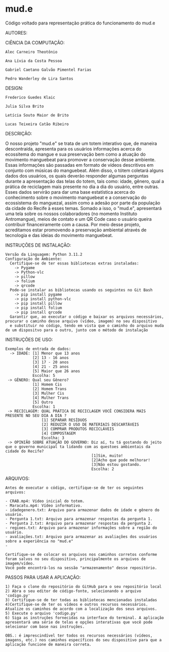 # mud.e
Código voltado para representação prática do funcionamento do mud.e

AUTORES:

  CIÊNCIA DA COMPUTAÇÃO:

    Alec Carneiro Theotônio

    Ana Lívia da Costa Pessoa

    Gabriel Caetano Galvão Pimentel Farias

    Pedro Wanderley de Lira Santos

  DESIGN:

    Frederico Guedes Klaic

    Julia Silva Brito

    Letícia Souto Maior de Brito

    Lucas Teixeira Catão Ribeiro

 DESCRIÇÃO:

   O nosso projeto "mud.e" se trata de um totem interativo que, de maneira descontraída, apresenta para os usuários informações acerca do ecossitema do mangue e sua preservação bem como 
a atuação do movimento manguebeat para promover a conservação desse ambiente. Essas informações são passadas em formato de vídeos descritivos em conjunto com músicas do manguebeat. Além disso,
o tótem coletará alguns dados dos usuários, os quais deverão responder algumas perguntas durante a apresentação das telas do totem, tais como: idade, gênero, qual a prática de reciclagem mais 
presente no dia a dia do usuário, entre outras. Esses dados servirão para dar uma base estatística acerca do conhecimento sobre o movimento manguebeat e a conservação do ecossistema do manguezal, 
assim como a adesão por parte da população da cidade do Recife à esses temas. Somado a isso, o "mud.e", apresentará uma tela sobre os nossos colaboradores (no momento Instituto Antromangue), 
meios de contato e um QR Code caso o usuário queira contribuir financeiramente com a causa. Por meio desse projeto, acreditamos estar promovendo a preservação ambiental através de tecnologia 
e das ideias do movimento manguebeat.

INSTRUÇÕES DE INSTALAÇÃO:

    Versão da Linguagem: Python 3.11.2
    Configuração de Ambiente:
      Certifique-se de ter essas bibliotecas extras instaladas:
        -> Pygame
        -> Python-vlc
        -> pillow
        -> folium
        -> qrcode
      Pode-se instalar as bibliotecas usando os seguintes no Git Bash
        -> pip install pygame
        -> pip install python-vlc
        -> pip install pillow
        -> pip install folium
        -> pip install qrcode
      Garantir que, ao executar o código e baixar os arquivos necessários, procurar o caminho desse arquivo (vídeo, imagem) no seu dispositivo 
      e substituir no código, tendo em vista que o caminho do arquivo muda de um dispositvo para o outro, junto com o método de instalação
     
INSTRUÇÕES DE USO:

    Exemplos de entrada de dados:
      -> IDADE: [1] Menor que 13 anos
                [2] 13 - 16 anos
                [3] 17 - 20 anos
                [4] 21 - 25 anos 
                [5] Maior que 26 anos
                Escolha: 5
     -> GÊNERO: Qual seu Gênero?
                [1] Homem Cis
                [2] Homem Trans
                [3] Mulher Cis
                [4] Mulher Trans
                [5] Outro
                Escolha: 1
     -> RECICLAGEM: QUAL PRÁTICA DE RECICLAGEM VOCÊ CONSIDERA MAIS PRESENTE NO SEU DIA A DIA ? 
                    [1] SEPARAR RESÍDUOS
                    [2] REDUZIR O USO DE MATERIAIS DESCARTÁVEIS
                    [3] COMPRAR PRODUTOS RECICLÁVEIS
                    [4] COMPOSTAGEM
                    Escolha: 3
     -> OPINIÃO SOBRE ATUAÇÃO DO GOVERNO: Diz aí, tu tá gostando do jeito que o governo municipal ta lidando com as questoes ambientais da cidade do Recife?  
                                          [1]Sim, muito!
                                          [2]Acho que pode melhorar!
                                          [3]Não estou gostando.
                                          Escolha: 2


ARQUIVOS:

    Antes de executar o código, certifique-se de ter os seguintes arquivos:

    - CRAB.mp4: Vídeo inicial do totem.
    - Maracatu.mp4: Vídeo informativo.
    - idadegenero.txt: Arquivo para armazenar dados de idade e gênero do usuário.
    - Pergunta 1.txt: Arquivo para armazenar respostas da pergunta 1.
    - Pergunta 2.txt: Arquivo para armazenar respostas da pergunta 2.
    - regioes.txt: Arquivo para armazenar informações sobre a região do usuário.
    - avaliações.txt: Arquivo para armazenar as avaliações dos usuários sobre a experiência no "mud.e"
    -

    Certifique-se de colocar os arquivos nos caminhos corretos conforme foram salvos no seu dispositivo, principalmente os arquivos de imagem/vídeo.
    Você pode encontrá-los na sessão "armazenamento" desse repositório.


PASSOS PARA USAR A APLICAÇÃO:

    1) Faça o clone do repositório do GitHub para o seu repositório local
    2) Abra o seu editor de código-fonte, selecionando o arquivo 'codigo.py'
    3) Certifique-se de ter todas as bibliotecas mencionadas instaladas
    4)Certifique-se de ter os vídeos e outros recursos necessários. Atualize os caminhos de acordo com a localização dos seus arquivos.
    5) Execute o arquivo 'codigo.py'
    6) Siga as instruções fornecidas na interface do terminal. A aplicação apresentará uma série de telas e opções interativas que você pode selecionar com base nas instruções.
    
    OBS.: é imprescindível ter todos os recursos necessários (vídeos, imagens, etc.) nos caminhos específicos do seu dispositivo para que a aplicação funcione de maneira correta.
    




